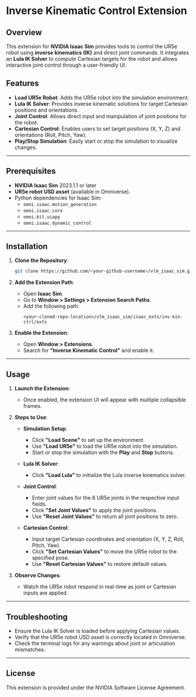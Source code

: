 # Inverse Kinematic Control Extension

## Overview

This extension for **NVIDIA Isaac Sim** provides tools to control the UR5e robot using **inverse kinematics (IK)** and direct joint commands. It integrates an **Lula IK Solver** to compute Cartesian targets for the robot and allows interactive joint control through a user-friendly UI.

## Features

- **Load UR5e Robot**: Adds the UR5e robot into the simulation environment.
- **Lula IK Solver**: Provides inverse kinematic solutions for target Cartesian positions and orientations.
- **Joint Control**: Allows direct input and manipulation of joint positions for the robot.
- **Cartesian Control**: Enables users to set target positions (X, Y, Z) and orientations (Roll, Pitch, Yaw).
- **Play/Stop Simulation**: Easily start or stop the simulation to visualize changes.

---

## Prerequisites

- **NVIDIA Isaac Sim** 2023.1.1 or later
- **UR5e robot USD asset** (available in Omniverse).
- Python dependencies for Isaac Sim:
  - `omni.isaac.motion_generation`
  - `omni.isaac.core`
  - `omni.kit.uiapp`
  - `omni.isaac.dynamic_control`

---

## Installation

1. **Clone the Repository**:
   ```bash
   git clone https://github.com/<your-github-username>/vlm_isaac_sim.git
   ```

2. **Add the Extension Path**:
   - Open **Isaac Sim**.
   - Go to **Window > Settings > Extension Search Paths**.
   - Add the following path:
     ```
     <your-cloned-repo-location>/vlm_isaac_sim/isaac_exts/inv-kin-ctrl/exts
     ```

3. **Enable the Extension**:
   - Open **Window > Extensions**.
   - Search for **"Inverse Kinematic Control"** and enable it.

---

## Usage

1. **Launch the Extension**:
   - Once enabled, the extension UI will appear with multiple collapsible frames.

2. **Steps to Use**:
   - **Simulation Setup**:
     - Click **"Load Scene"** to set up the environment.
     - Use **"Load UR5e"** to load the UR5e robot into the simulation.
     - Start or stop the simulation with the **Play** and **Stop** buttons.

   - **Lula IK Solver**:
     - Click **"Load Lula"** to initialize the Lula inverse kinematics solver.

   - **Joint Control**:
     - Enter joint values for the 6 UR5e joints in the respective input fields.
     - Click **"Set Joint Values"** to apply the joint positions.
     - Use **"Reset Joint Values"** to return all joint positions to zero.

   - **Cartesian Control**:
     - Input target Cartesian coordinates and orientation (X, Y, Z, Roll, Pitch, Yaw).
     - Click **"Set Cartesian Values"** to move the UR5e robot to the specified pose.
     - Use **"Reset Cartesian Values"** to restore default values.

3. **Observe Changes**:
   - Watch the UR5e robot respond in real-time as joint or Cartesian inputs are applied.

---

## Troubleshooting

- Ensure the Lula IK Solver is loaded before applying Cartesian values.
- Verify that the UR5e robot USD asset is correctly located in Omniverse.
- Check the terminal logs for any warnings about joint or articulation mismatches.

---

## License

This extension is provided under the NVIDIA Software License Agreement.
